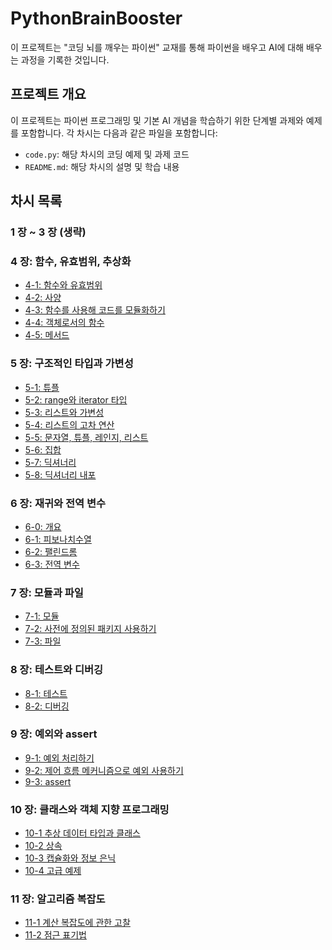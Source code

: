 # PythonBrainBooster

이 프로젝트는 "코딩 뇌를 깨우는 파이썬" 교재를 통해 파이썬을 배우고 AI에 대해 배우는 과정을 기록한 것입니다.

## 프로젝트 개요

이 프로젝트는 파이썬 프로그래밍 및 기본 AI 개념을 학습하기 위한 단계별 과제와 예제를 포함합니다. 각 차시는 다음과 같은 파일을 포함합니다:

- `code.py`: 해당 차시의 코딩 예제 및 과제 코드
- `README.md`: 해당 차시의 설명 및 학습 내용

## 차시 목록

### 1 장 ~ 3 장 (생략)

### 4 장: 함수, 유효범위, 추상화
- [4-1: 함수와 유효범위](chapters/part4/4-1)
- [4-2: 사양](chapter/part4/4-2)
- [4-3: 함수를 사용해 코드를 모듈화하기](chapter/part4/4-3)
- [4-4: 객체로서의 함수](chapter/part4/4-4)
- [4-5: 메서드](chapter/part4/4-5)

### 5 장: 구조적인 타입과 가변성
- [5-1: 튜플](chapters/part5/5-1)
- [5-2: range와 iterator 타입](chapters/part5/5-2)
- [5-3: 리스트와 가변성](chapters/part5/5-3)
- [5-4: 리스트의 고차 연산](chapters/part5/5-4)
- [5-5: 문자열, 튜플, 레인지, 리스트](chapters/part5/5-5)
- [5-6: 집합](chapters/part5/5-6)
- [5-7: 딕셔너리](chapters/part5/5-7)
- [5-8: 딕셔너리 내포](chapters/part5/5-8)

### 6 장: 재귀와 전역 변수
- [6-0: 개요](chapters/part6/6-0)
- [6-1: 피보나치수열](chapters/part5/6-1)
- [6-2: 팰린드롬](chapters/part5/6-2)
- [6-3: 전역 변수](chapters/part5/6-3)

### 7 장: 모듈과 파일
- [7-1: 모듈](chapters/part7/7-1)
- [7-2: 사전에 정의된 패키지 사용하기](chapters/part7/7-2)
- [7-3: 파일](chapters/part7/7-3)

### 8 장: 테스트와 디버깅
- [8-1: 테스트](chapters/part8/8-1)
- [8-2: 디버깅](chapters/part8/8-2)

### 9 장: 예외와 assert
- [9-1: 예외 처리하기](chapters/part9/9-1)
- [9-2: 제어 흐름 메커니즘으로 예외 사용하기](chapters/part9/9-2)
- [9-3: assert](chapters/part9/9-3/)

### 10 장: 클래스와 객체 지향 프로그래밍
- [10-1 추상 데이터 타입과 클래스](chapters/part10/10-1/)
- [10-2 상속](chapters/part10/10-2/)
- [10-3 캡슐화와 정보 은닉](chapters/part10/10-3/)
- [10-4 고급 예제](chapters/part10/10-4/)

### 11 장: 알고리즘 복잡도
- [11-1 계산 복잡도에 관한 고찰](chapters/part11/11-1/)
- [11-2 점근 표기법](chapters/part11/11-2/)